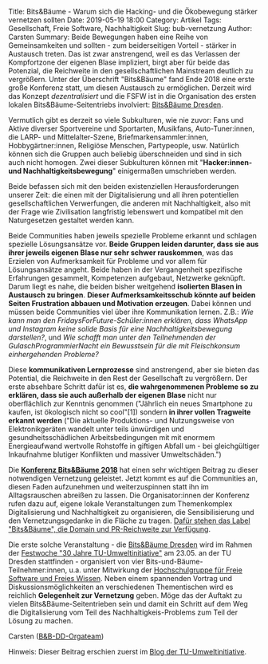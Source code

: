 Title: Bits&Bäume - Warum sich die Hacking- und die Ökobewegung stärker vernetzen sollten
Date: 2019-05-19 18:00
Category: Artikel
Tags: Gesellschaft, Freie Software, Nachhaltigkeit
Slug: bub-vernetzung
Author: Carsten
Summary: Beide Bewegungen haben eine Reihe von Gemeinsamkeiten und sollten - zum beiderseitigen Vorteil - stärker in Austausch treten. Das ist zwar anstrengend, weil es das Verlassen der Kompfortzone der eigenen Blase impliziert, birgt aber für beide das Potenzial, die Reichweite in den gesellschaftlichen Mainstream deutlich zu vergrößern. Unter der Überschrift "Bits&Bäume" fand Ende 2018 eine erste große Konferenz statt, um diesen Austausch zu ermöglichen. Derzeit wird das Konzept *dezentralisiert* und die FSFW ist in die Organisation des ersten lokalen Bits&Bäume-Seitentriebs involviert: [Bits&Bäume Dresden](http://dresden.bits-und-baeume.org/).



Vermutlich gibt es derzeit so viele Subkulturen, wie nie zuvor: Fans und Aktive diverser Sportvereine und Sportarten, Musikfans, Auto-Tuner:innen, die LARP- und Mittelalter-Szene, Briefmarkensammler:innen, Hobbygärtner:innen, Religiöse Menschen, Partypeople, usw. Natürlich können sich die Gruppen auch beliebig überschneiden und sind in sich auch nicht homogen. Zwei dieser Subkulturen können mit "**Hacker:innen- und Nachhaltigkeitsbewegung**" einigermaßen umschrieben werden.

Beide befassen sich mit den beiden existenziellen Herausforderungen unserer Zeit: die einen mit der Digitalisierung und all ihren potentiellen gesellschaftlichen Verwerfungen, die anderen mit Nachhaltigkeit, also mit der Frage wie Zivilisation langfristig lebenswert und kompatibel mit den Naturgesetzen gestaltet werden kann.

Beide Communities haben jeweils spezielle Probleme erkannt und schlagen spezielle Lösungsansätze vor. **Beide Gruppen leiden darunter, dass sie aus ihrer jeweils eigenen Blase nur sehr schwer rauskommen**, was das Erzielen von Aufmerksamkeit für Probleme und vor allem für Lösungsansätze angeht. Beide haben in der Vergangenheit spezifische Erfahrungen gesammelt, Kompetenzen aufgebaut, Netzwerke geknüpft. Darum liegt es nahe, die beiden bisher weitgehend **isolierten Blasen in Austausch zu bringen**. **Dieser Aufmerksamkeitsschub könnte auf beiden Seiten Frustration abbauen und Motivation erzeugen**. Dabei können und müssen beide Communities viel über ihre Kommunikation lernen. Z.B.: *Wie kann man den FridaysForFuture-Schüler:innen erklären, dass WhatsApp und Instagram keine solide Basis für eine Nachhaltigkeitsbewegung darstellen?*, und *Wie schafft man unter den Teilnehmenden der GulaschProgrammierNacht ein Bewusstsein für die mit Fleischkonsum einhergehenden Probleme?*

Diese **kommunikativen Lernprozesse** sind anstrengend, aber sie bieten das Potential, die Reichweite in den Rest der Gesellschaft zu vergrößern. Der erste absehbare Schritt dafür ist es, **die wahrgenommenen Probleme so zu erklären, dass sie auch außerhalb der eigenen Blase** nicht nur oberflächlich zur Kenntnis genommen ("Jährlich ein neues Smartphone zu kaufen, ist ökologisch nicht so cool"[1]) sondern **in ihrer vollen Tragweite erkannt werden** ("Die aktuelle Produktions- und Nutzungsweise von Elektronikgeräten wandelt unter teils ünwürdigen und gesundheitsschädlichen Arbeitsbedingungen mit mit enormem Energieaufwand wertvolle Rohstoffe in giftigen Abfall um - bei gleichgültiger Inkaufnahme blutiger Konflikten und  massiver Umweltschäden.")

Die **[Konferenz Bits&Bäume 2018](http://bits-und-baeume.org/)** hat einen sehr wichtigen Beitrag zu dieser notwendigen Vernetzung geleistet. Jetzt kommt es auf die Communities an, diesen Faden aufzunehmen und weiterzuspinnen statt ihn im Alltagsrauschen abreißen zu lassen. Die Organisator:innen der Konferenz rufen dazu auf, eigene lokale Veranstaltungen zum Themenkomplex Digitalisierung und Nachhaltigkeit zu organisieren, die Sensibilisierung und den Vernetzungsgedanke in die Fläche zu tragen. [Dafür stehen das Label "Bits&Bäume", die Domain und PR-Reichweite zur Verfügung](https://bits-und-baeume.org/waechst/de).

Die erste solche Veranstaltung - die [Bits&Bäume Dresden](http://dresden.bits-und-baeume.org/) wird im Rahmen der [Festwoche "30 Jahre TU-Umweltinitiative"](https://tuuwi.de/30) am 23.05. an der TU Dresden stattfinden - organisiert von vier Bits-und-Bäume-Teilnehmer:innen, u.a. unter Mitwirkung der [Hochschulgruppe für Freie Software und Freies Wissen](https://fsfw-dresden.de). Neben einem spannenden Vortrag und Diskussionsmöglichkeiten an verschiedenen Thementischen wird es reichlich **Gelegenheit zur Vernetzung** geben. Möge das der Auftakt zu vielen Bits&Bäume-Seitentrieben sein und damit ein Schritt auf dem Weg die Digitalisierung vom Teil des Nachhaltigkeis-Problems zum Teil der Lösung zu machen.


Carsten ([B&B-DD-Orgateam](http://dresden.bits-und-baeume.org/))

Hinweis: Dieser Beitrag erschien zuerst im [Blog der TU-Umweltinitiative](https://tuuwi.de/2019/05/18/bitsbaeume-warum-sich-die-hacking-und-die-oekobewegung-staerker-vernetzen-sollten/).
